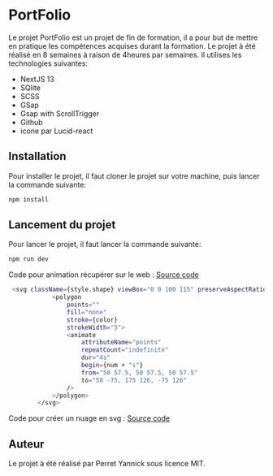 # PortFolio

Le projet PortFolio est un projet de fin de formation, il a pour but de mettre en pratique les compétences acquises durant la formation.
Le projet à été réalisé en 8 semaines à raison de 4heures par semaines. Il utilises les technologies suivantes:
- NextJS 13
- SQlite
- SCSS
- GSap
- Gsap with ScrollTrigger
- Github
- icone par Lucid-react

## Installation
Pour installer le projet, il faut cloner le projet sur votre machine, puis lancer la commande suivante:
```bash
npm install
```
## Lancement du projet
Pour lancer le projet, il faut lancer la commande suivante:
```bash
npm run dev
```

Code pour animation récupérer sur le web : 
[Source code ](https://codepen.io/robdimarzo/pen/VqjvqR)
```bash html
 <svg className={style.shape} viewBox="0 0 100 115" preserveAspectRatio="xMidYMin slice">
            <polygon
                points=""
                fill="none"
                stroke={color}
                strokeWidth="5">
                <animate
                    attributeName="points"
                    repeatCount="indefinite"
                    dur="4s"
                    begin={num + "s"}
                    from="50 57.5, 50 57.5, 50 57.5"
                    to="50 -75, 175 126, -75 126"
                />
            </polygon>
        </svg>
```

Code pour créer un nuage en svg : 
[Source code ](https://codepen.io/beauhaus/pen/pmMaWV)


## Auteur
Le projet à été réalisé par Perret Yannick sous licence MIT.